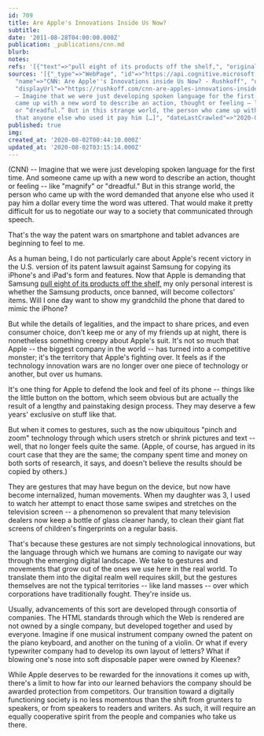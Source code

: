 ```yaml
---
id: 709
title: Are Apple's Innovations Inside Us Now?
subtitle: 
date: '2011-08-28T04:00:00.000Z'
publication: _publications/cnn.md
blurb: 
notes: 
refs: '[{"text"=>"pull eight of its products off the shelf,", "original"=>"http://money.cnn.com/2012/08/27/technology/apple-samsung/index.html"}]'
sources: '[{"_type"=>"WebPage", "id"=>"https://api.cognitive.microsoft.com/api/v7/#WebPages.0",
  "name"=>"CNN: Are Apple''s Innovations inside Us Now? - Rushkoff", "url"=>"https://rushkoff.com/cnn-are-apples-innovations-inside-us-now/",
  "displayUrl"=>"https://rushkoff.com/cnn-are-apples-innovations-inside-us-now", "snippet"=>"(CNN)
  — Imagine that we were just developing spoken language for the first time. And someone
  came up with a new word to describe an action, thought or feeling — like “magnify”
  or “dreadful.” But in this strange world, the person who came up with the word demanded
  that anyone else who used it pay him […]", "dateLastCrawled"=>"2020-07-13T12:14:00.0000000Z"}]'
published: true
img: 
created_at: '2020-08-02T00:44:10.000Z'
updated_at: '2020-08-02T03:15:14.000Z'
---
```

(CNN) -- Imagine that we were just developing spoken language for the first time. And someone came up with a new word to describe an action, thought or feeling -- like "magnify" or "dreadful." But in this strange world, the person who came up with the word demanded that anyone else who used it pay him a dollar every time the word was uttered. That would make it pretty difficult for us to negotiate our way to a society that communicated through speech.

That's the way the patent wars on smartphone and tablet advances are beginning to feel to me.

As a human being, I do not particularly care about Apple's recent victory in the U.S. version of its patent lawsuit against Samsung for copying its iPhone's and iPad's form and features. Now that Apple is demanding that Samsung [pull eight of its products off the shelf,](http://money.cnn.com/2012/08/27/technology/apple-samsung/index.html) my only personal interest is whether the Samsung products, once banned, will become collectors' items. Will I one day want to show my grandchild the phone that dared to mimic the iPhone?

But while the details of legalities, and the impact to share prices, and even consumer choice, don't keep me or any of my friends up at night, there is nonetheless something creepy about Apple's suit. It's not so much that Apple -- the biggest company in the world -- has turned into a competitive monster; it's the territory that Apple's fighting over. It feels as if the technology innovation wars are no longer over one piece of technology or another, but over us humans.

It's one thing for Apple to defend the look and feel of its phone -- things like the little button on the bottom, which seem obvious but are actually the result of a lengthy and painstaking design process. They may deserve a few years' exclusive on stuff like that.

But when it comes to gestures, such as the now ubiquitous "pinch and zoom" technology through which users stretch or shrink pictures and text -- well, that no longer feels quite the same. (Apple, of course, has argued in its court case that they are the same; the company spent time and money on both sorts of research, it says, and doesn't believe the results should be copied by others.)

They are gestures that may have begun on the device, but now have become internalized, human movements. When my daughter was 3, I used to watch her attempt to enact those same swipes and stretches on the television screen -- a phenomenon so prevalent that many television dealers now keep a bottle of glass cleaner handy, to clean their giant flat screens of children's fingerprints on a regular basis.

That's because these gestures are not simply technological innovations, but the language through which we humans are coming to navigate our way through the emerging digital landscape. We take to gestures and movements that grow out of the ones we use here in the real world. To translate them into the digital realm well requires skill, but the gestures themselves are not the typical territories -- like land masses -- over which corporations have traditionally fought. They're inside us.

Usually, advancements of this sort are developed through consortia of companies. The HTML standards through which the Web is rendered are not owned by a single company, but developed together and used by everyone. Imagine if one musical instrument company owned the patent on the piano keyboard, and another on the tuning of a violin. Or what if every typewriter company had to develop its own layout of letters? What if blowing one's nose into soft disposable paper were owned by Kleenex?

While Apple deserves to be rewarded for the innovations it comes up with, there's a limit to how far into our learned behaviors the company should be awarded protection from competitors. Our transition toward a digitally functioning society is no less momentous than the shift from grunters to speakers, or from speakers to readers and writers. As such, it will require an equally cooperative spirit from the people and companies who take us there.
